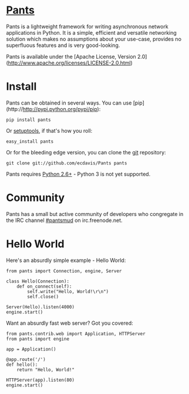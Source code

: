 [Pants](http://pantsweb.org/)
=============================
Pants is a lightweight framework for writing asynchronous network applications
in Python. It is a simple, efficient and versatile networking solution which
makes no assumptions about your use-case, provides no superfluous features and
is very good-looking.

Pants is available under the [Apache License, Version 2.0]
(http://www.apache.org/licenses/LICENSE-2.0.html)

Install
=======
Pants can be obtained in several ways. You can use [pip]
(http://http://pypi.python.org/pypi/pip):

    pip install pants

Or [setuptools](http://pypi.python.org/pypi/setuptools), if that's how you
roll:

    easy_install pants

Or for the bleeding edge version, you can clone the [git](http://git-scm.com/)
repository:

    git clone git://github.com/ecdavis/Pants pants

Pants requires [Python 2.6+](http://python.org/) - Python 3 is not yet
supported.

Community
=========
Pants has a small but active community of developers who congregate in the IRC
channel [#pantsmud](http://webchat.freenode.net/?channels=pantsmud) on
irc.freenode.net.

Hello World
===========
Here's an absurdly simple example - Hello World:

    from pants import Connection, engine, Server
    
    class Hello(Connection):
        def on_connect(self):
            self.write("Hello, World!\r\n")
            self.close()
    
    Server(Hello).listen(4000)
    engine.start()

Want an absurdly fast web server? Got you covered:

    from pants.contrib.web import Application, HTTPServer
    from pants import engine
    
    app = Application()
    
    @app.route('/')
    def hello():
        return "Hello, World!"
    
    HTTPServer(app).listen(80)
    engine.start()
